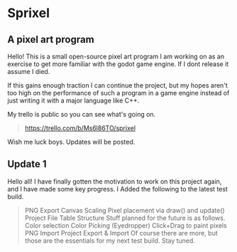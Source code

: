 # Sprixel
## A pixel art program
Hello!
This is a small open-source pixel art program I am working on as an exercise to get more familiar with the godot game engine. If I dont release it assume I died.

If this gains enough traction I can continue the project, but my hopes aren't too high on the performance of such a program in a game engine instead of just writing it with a major language like C++.

My trello is public so you can see what's going on.
> https://trello.com/b/Ms6l86TO/sprixel

Wish me luck boys.
Updates will be posted.

## Update 1
Hello all!
I have finally gotten the motivation to work on this project again, and I have made some key progress.
I Added the following to the latest test build.
> PNG Export
> Canvas Scaling
> Pixel placement via draw() and update()
> Project File Table Structure
Stuff planned for the future is as follows.
> Color selection
> Color Picking (Eyedropper)
> Click+Drag to paint pixels
> PNG Import
> Project Export & Import
Of course there are more, but those are the essentials for my next test build. Stay tuned.

